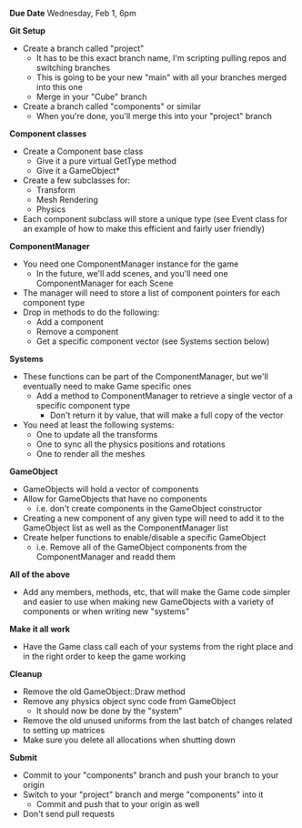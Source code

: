 
**Due Date**
Wednesday, Feb 1, 6pm

**Git Setup**
- Create a branch called "project"
	- It has to be this exact branch name, I'm scripting pulling repos and switching branches
	- This is going to be your new "main" with all your branches merged into this one
	- Merge in your "Cube" branch
- Create a branch called "components" or similar
	- When you're done, you'll merge this into your "project" branch

**Component classes**
- Create a Component base class
	- Give it a pure virtual GetType method
	- Give it a GameObject*
- Create a few subclasses for:
	- Transform
	- Mesh Rendering
	- Physics
- Each component subclass will store a unique type (see Event class for an example of how to make this efficient and fairly user friendly)

**ComponentManager**
- You need one ComponentManager instance for the game
	- In the future, we'll add scenes, and you'll need one ComponentManager for each Scene
- The manager will need to store a list of component pointers for each component type
- Drop in methods to do the following:
	- Add a component
	- Remove a component
	- Get a specific component vector (see Systems section below)

**Systems**
- These functions can be part of the ComponentManager, but we'll eventually need to make Game specific ones
	- Add a method to ComponentManager to retrieve a single vector of a specific component type
		- Don't return it by value, that will make a full copy of the vector
- You need at least the following systems:
	- One to update all the transforms
	- One to sync all the physics positions and rotations
	- One to render all the meshes

**GameObject**
- GameObjects will hold a vector of components
- Allow for GameObjects that have no components
	- i.e. don't create components in the GameObject constructor
- Creating a new component of any given type will need to add it to the GameObject list as well as the ComponentManager list
- Create helper functions to enable/disable a specific GameObject
	- i.e. Remove all of the GameObject components from the ComponentManager and readd them

**All of the above**
- Add any members, methods, etc, that will make the Game code simpler and easier to use when making new GameObjects with a variety of components or when writing new "systems"

**Make it all work**
- Have the Game class call each of your systems from the right place and in the right order to keep the game working

**Cleanup**
- Remove the old GameObject::Draw method
- Remove any physics object sync code from GameObject
	- It should now be done by the "system"
- Remove the old unused uniforms from the last batch of changes related to setting up matrices
- Make sure you delete all allocations when shutting down

**Submit**
- Commit to your "components" branch and push your branch to your origin
- Switch to your "project" branch and merge "components" into it
	- Commit and push that to your origin as well
- Don't send pull requests
